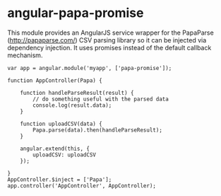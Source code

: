 # angular-papa-promise
This module provides an AngularJS service wrapper for the PapaParse (http://papaparse.com/) CSV parsing library so it can be injected via dependency injection. It uses promises instead of the default callback mechanism.

```
var app = angular.module('myapp', ['papa-promise']);

function AppController(Papa) {

    function handleParseResult(result) {
        // do something useful with the parsed data
        console.log(result.data);
    }

    function uploadCSV(data) {
        Papa.parse(data).then(handleParseResult);
    }

    angular.extend(this, {
        uploadCSV: uploadCSV
    });

}
AppController.$inject = ['Papa'];
app.controller('AppController', AppController);
```